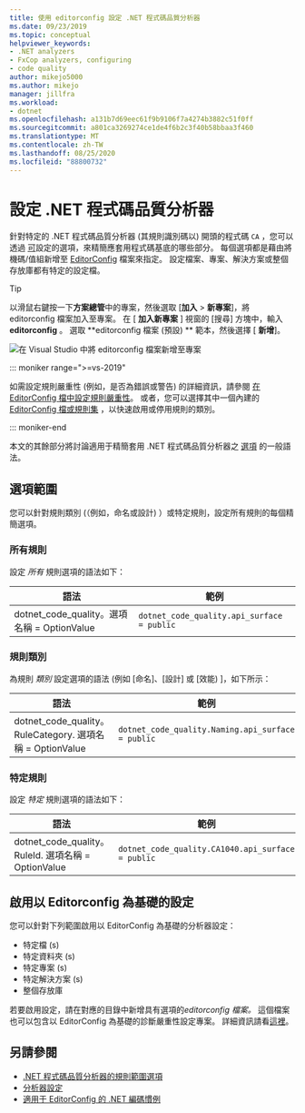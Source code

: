 ```yaml
---
title: 使用 editorconfig 設定 .NET 程式碼品質分析器
ms.date: 09/23/2019
ms.topic: conceptual
helpviewer_keywords:
- .NET analyzers
- FxCop analyzers, configuring
- code quality
author: mikejo5000
ms.author: mikejo
manager: jillfra
ms.workload:
- dotnet
ms.openlocfilehash: a131b7d69eec61f9b9106f7a4274b3882c51f0ff
ms.sourcegitcommit: a801ca3269274ce1de4f6b2c3f40b58bbaa3f460
ms.translationtype: MT
ms.contentlocale: zh-TW
ms.lasthandoff: 08/25/2020
ms.locfileid: "88800732"
---
```

# <a name="configure-net-code-quality-analyzers"></a>設定 .NET 程式碼品質分析器

針對特定的 .NET 程式碼品質分析器 (其規則識別碼以) 開頭的程式碼 `CA` ，您可以透過 [可](fxcop-analyzer-options.md)設定的選項，來精簡應套用程式碼基底的哪些部分。 每個選項都是藉由將機碼/值組新增至 [EditorConfig](https://editorconfig.org) 檔案來指定。 設定檔案、專案、解決方案或整個存放庫都有特定的設定檔。

> [!TIP]
> 以滑鼠右鍵按一下**方案總管**中的專案，然後選取 [**加入**  >  **新專案**]，將 editorconfig 檔案加入至專案。 在 [ **加入新專案** ] 視窗的 [搜尋] 方塊中，輸入 **editorconfig** 。 選取 **editorconfig 檔案 (預設) ** 範本，然後選擇 [ **新增**]。
>
> ![在 Visual Studio 中將 editorconfig 檔案新增至專案](media/add-editorconfig-file.png)

::: moniker range=">=vs-2019"

如需設定規則嚴重性 (例如，是否為錯誤或警告) 的詳細資訊，請參閱 [在 EditorConfig 檔中設定規則嚴重性](use-roslyn-analyzers.md#set-rule-severity-in-an-editorconfig-file)。 或者，您可以選擇其中一個內建的 [EditorConfig 檔或規則集](analyzer-rule-sets.md) ，以快速啟用或停用規則的類別。

::: moniker-end

本文的其餘部分將討論適用于精簡套用 .NET 程式碼品質分析器之 [選項](fxcop-analyzer-options.md) 的一般語法。

## <a name="option-scopes"></a>選項範圍

您可以針對規則類別 (（例如，命名或設計) ）或特定規則，設定所有規則的每個精簡選項。

### <a name="all-rules"></a>所有規則

設定 *所有* 規則選項的語法如下：

|語法|範例|
|-|-|
| dotnet_code_quality。選項名稱 = OptionValue | `dotnet_code_quality.api_surface = public` |

### <a name="category-of-rules"></a>規則類別

為規則 *類別* 設定選項的語法 (例如 [命名]、[設計] 或 [效能) ]，如下所示：

|語法|範例|
|-|-|
| dotnet_code_quality。RuleCategory. 選項名稱 = OptionValue | `dotnet_code_quality.Naming.api_surface = public` |

### <a name="specific-rule"></a>特定規則

設定 *特定* 規則選項的語法如下：

|語法|範例|
|-|-|
| dotnet_code_quality。RuleId. 選項名稱 = OptionValue | `dotnet_code_quality.CA1040.api_surface = public` |

## <a name="enabling-editorconfig-based-configuration"></a>啟用以 Editorconfig 為基礎的設定

您可以針對下列範圍啟用以 EditorConfig 為基礎的分析器設定：

- 特定檔 (s) 
- 特定資料夾 (s) 
- 特定專案 (s) 
- 特定解決方案 (s) 
- 整個存放庫

若要啟用設定，請在對應的目錄中新增具有選項的*editorconfig 檔案。* 這個檔案也可以包含以 EditorConfig 為基礎的診斷嚴重性設定專案。 詳細資訊請看[這裡](use-roslyn-analyzers.md#rule-severity)。

## <a name="see-also"></a>另請參閱

- [.NET 程式碼品質分析器的規則範圍選項](fxcop-analyzer-options.md)
- [分析器設定](https://github.com/dotnet/roslyn-analyzers/blob/master/docs/Analyzer%20Configuration.md)
- [適用于 EditorConfig 的 .NET 編碼慣例](../ide/editorconfig-code-style-settings-reference.md)
